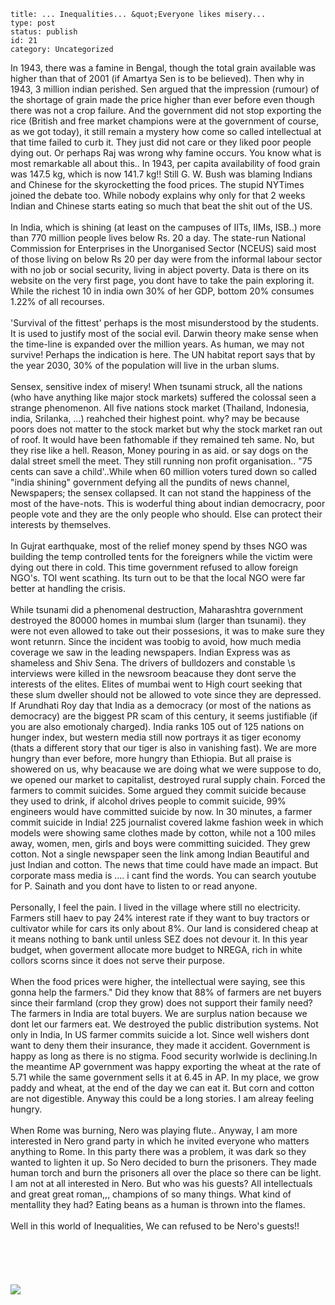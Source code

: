 ~~~~ 
title: ... Inequalities... &quot;Everyone likes misery...
type: post
status: publish
id: 21
category: Uncategorized
~~~~

In 1943, there was a famine in Bengal, though the total grain available
was higher than that of 2001 (if Amartya Sen is to be believed). Then
why in 1943, 3 million indian perished. Sen argued that the impression
(rumour) of the shortage of grain made the price higher than ever before
even though there was not a crop failure. And the government did not
stop exporting the rice (British and free market champions were at the
government of course, as we got today), it still remain a mystery how
come so called intellectual at that time failed to curb it. They just
did not care or they liked poor people dying out. Or perhaps Raj was
wrong why famine occurs. You know what is most remarkable all about
this.. In 1943, per capita availability of food grain was 147.5 kg,
which is now 141.7 kg!! Still G. W. Bush was blaming Indians and Chinese
for the skyrocketting the food prices. The stupid NYTimes joined the
debate too. While nobody explains why only for that 2 weeks Indian and
Chinese starts eating so much that beat the shit out of the US.\
\
In India, which is shining (at least on the campuses of IITs, IIMs,
ISB..) more than 770 million people lives below Rs. 20 a day. The
state-run National Commission for Enterprises in the Unorganised Sector
(NCEUS) said most of those living on below Rs 20 per day were from the
informal labour sector with no job or social security, living in abject
poverty. Data is there on its website on the very first page, you dont
have to take the pain exploring it. While the richest 10 in india own
30% of her GDP, bottom 20% consumes 1.22% of all recourses.\
\
'Survival of the fittest' perhaps is the most misunderstood by the
students. It is used to justify most of the social evil. Darwin theory
make sense when the time-line is expanded over the million years. As
human, we may not survive! Perhaps the indication is here. The UN
habitat report says that by the year 2030, 30% of the population will
live in the urban slums.\
\
Sensex, sensitive index of misery! When tsunami struck, all the nations
(who have anything like major stock markets) suffered the colossal seen
a strange phenomenon. All five nations stock market (Thailand,
Indonesia, india, Srilanka, ...) reahched their highest point. why? may
be because poors does not matter to the stock market but why the stock
market ran out of roof. It would have been fathomable if they remained
teh same. No, but they rise like a hell. Reason, Money pouring in as
aid. or say dogs on the dalal street smell the meet. They still running
non profit organisation.. "75 cents can save a child'..While when 60
million voters tured down so called "india shining" government defying
all the pundits of news channel, Newspapers; the sensex collapsed. It
can not stand the happiness of the most of the have-nots. This is
woderful thing about indian democracry, poor people vote and they are
the only people who should. Else can protect their interests by
themselves.\
\
In Gujrat earthquake, most of the relief money spend by thses NGO was
building the temp controlled tents for the foreigners while the victim
were dying out there in cold. This time government refused to allow
foreign NGO's. TOI went scathing. Its turn out to be that the local NGO
were far better at handling the crisis.\
\
While tsunami did a phenomenal destruction, Maharashtra government
destroyed the 80000 homes in mumbai slum (larger than tsunami). they
were not even allowed to take out their possesions, it was to make sure
they wont retunrn. Since the incident was toobig to avoid, how much
media coverage we saw in the leading newspapers. Indian Express was as
shameless and Shiv Sena. The drivers of bulldozers and constable \\s
interviews were killed in the newsroom beacause they dont serve the
interests of the elites. Elites of mumbai went to High court seeking
that these slum dweller should not be allowed to vote since they are
depressed. If Arundhati Roy day that India as a democracy (or most of
the nations as democracy) are the biggest PR scam of this century, it
seems justifiable (if you are also emotionaly charged). India ranks 105
out of 125 nations on hunger index, but western media still now portrays
it as tiger economy (thats a different story that our tiger is also in
vanishing fast). We are more hungry than ever before, more hungry than
Ethiopia. But all praise is showered on us, why beacause we are doing
what we were suppose to do, we opened our market to capitalist,
destroyed rural supply chain. Forced the farmers to commit suicides.
Some argued they commit suicide because they used to drink, if alcohol
drives people to commit suicide, 99% engineers would have committed
suicide by now. In 30 minutes, a farmer commit suicide in India! 225
journalist covered lakme fashion week in which models were showing same
clothes made by cotton, while not a 100 miles away, women, men, girls
and boys were committing suicided. They grew cotton. Not a single
newspaper seen the link among Indian Beautiful and just Indian and
cotton. The news that time could have made an impact. But corporate mass
media is .... i cant find the words. You can search youtube for P.
Sainath and you dont have to listen to or read anyone.\
\
Personally, I feel the pain. I lived in the village where still no
electricity. Farmers still haev to pay 24% interest rate if they want to
buy tractors or cultivator while for cars its only about 8%. Our land is
considered cheap at it means nothing to bank until unless SEZ does not
devour it. In this year budget, when goverment allocate more budget to
NREGA, rich in white collors scorns since it does not serve their
purpose.\
\
When the food prices were higher, the intellectual were saying, see this
gonna help the farmers." Did they know that 88% of farmers are net
buyers since their farmland (crop they grow) does not support their
family need? The farmers in India are total buyers. We are surplus
nation because we dont let our farmers eat. We destroyed the public
distribution systems. Not only in India, In US farmer commits suicide a
lot. Since well wishers dont want to deny them their insurance, they
made it accident. Government is happy as long as there is no stigma.
Food security worlwide is declining.In the meantime AP government was
happy exporting the wheat at the rate of 5.71 while the same government
sells it at 6.45 in AP. In my place, we grow paddy and wheat, at the end
of the day we can eat it. But corn and cotton are not digestible. Anyway
this could be a long stories. I am alreay feeling hungry.\
\
When Rome was burning, Nero was playing flute.. Anyway, I am more
interested in Nero grand party in which he invited everyone who matters
anything to Rome. In this party there was a problem, it was dark so they
wanted to lighten it up. So Nero decided to burn the prisoners. They
made human torch and burn the prisoners all over the place so there can
be light. I am not at all interested in Nero. But who was his guests?
All intellectuals and great great roman,,, champions of so many things.
What kind of mentallity they had? Eating beans as a human is thrown into
the flames.\
\
Well in this world of Inequalities, We can refused to be Nero's
guests!!\
\
\
\
\
\
![](https://blogger.googleusercontent.com/tracker/3794193585985230867-4513102431272146254?l=dilawarsays.blogspot.com)
